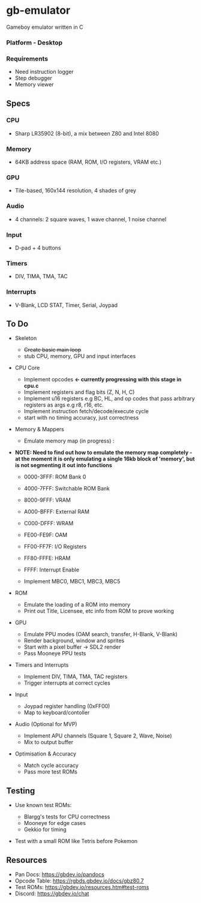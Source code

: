 # gb-emulator
Gameboy emulator written in C

### Platform - Desktop

### Requirements
* Need instruction logger
* Step debugger
* Memory viewer

## Specs

### CPU

- Sharp LR35902 (8-bit), a mix between Z80 and Intel 8080

### Memory

- 64KB address space (RAM, ROM, I/O registers, VRAM etc.)

### GPU

- Tile-based, 160x144 resolution, 4 shades of grey

### Audio

- 4 channels: 2 square waves, 1 wave channel, 1 noise channel

### Input

- D-pad + 4 buttons

### Timers

- DIV, TIMA, TMA, TAC

### Interrupts

- V-Blank, LCD STAT, Timer, Serial, Joypad

## To Do

* Skeleton
    - ~~Create basic main loop~~
    - stub CPU, memory, GPU and input interfaces

* CPU Core
    - Implement opcodes **<- currently progressing with this stage in cpu.c**
    - Implement registers and flag bits (Z, N, H, C)
    - Implement u16 registers e.g BC, HL, and op codes that pass arbitrary registers as args e.g r8, r16, etc.
    - Implement instruction fetch/decode/execute cycle
    - start with no timing accuracy, just correctness

* Memory & Mappers
    - Emulate memory map (in progress) :

* **NOTE: Need to find out how to emulate the memory map completely - at the moment it is only emulating a single 16kb block of 'memory', but is not segmenting it out into functions**

    - 0000-3FFF: ROM Bank 0
    - 4000-7FFF: Switchable ROM Bank
    - 8000-9FFF: VRAM
    - A000-BFFF: External RAM
    - C000-DFFF: WRAM
    - FE00-FE9F: OAM
    - FF00-FF7F: I/O Registers
    - FF80-FFFE: HRAM
    - FFFF: Interrupt Enable


    - Implement MBC0, MBC1, MBC3, MBC5

* ROM

    - Emulate the loading of a ROM into memory
    - Print out Title, Licensee, etc info from ROM to prove working

* GPU

    - Emulate PPU modes (OAM search, transfer, H-Blank, V-Blank)
    - Render background, window and sprites
    - Start with a pixel buffer -> SDL2 render
    - Pass Mooneye PPU tests

* Timers and Interrupts

    - Implement DIV, TIMA, TMA, TAC registers
    - Trigger interrupts at correct cycles

* Input
    
    - Joypad register handling (0xFF00)
    - Map to keyboard/contoller

* Audio (Optional for MVP)

    - Implement APU channels (Square 1, Square 2, Wave, Noise)
    - Mix to output buffer

* Optimisation & Accuracy

    - Match cycle accuracy
    - Pass more test ROMs

## Testing

* Use known test ROMs:
    - Blargg's tests for CPU correctness
    - Mooneye for edge cases
    - Gekkio for timing

* Test with a small ROM like Tetris before Pokemon

## Resources

* Pan Docs: https://gbdev.io/pandocs
* Opcode Table: https://rgbds.gbdev.io/docs/gbz80.7
* Test ROMs: https://gbdev.io/resources.htm#test-roms
* Discord: https://gbdev.io/chat
